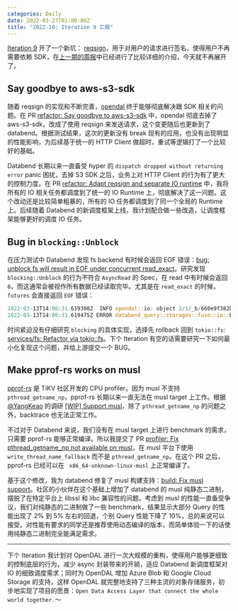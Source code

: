 ```yaml
---
categories: Daily
date: 2022-03-27T01:00:00Z
title: "2022-10: Iteration 9 汇报"
---
```


[Iteration 9](https://github.com/users/Xuanwo/projects/2/views/1?filterQuery=iteration%3A%22Iteration+9%22) 开了一个新坑： [reqsign](https://github.com/Xuanwo/reqsign)，用于对用户的请求进行签名，使得用户不再需要依赖 SDK，在[上一期的周报](https://xuanwo.io/reports/2022-11/)中已经进行了比较详细的介绍，今天就不再展开了。

## Say goodbye to aws-s3-sdk

随着 reqsign 的实现和不断完善，[opendal](https://github.com/datafuselabs/opendal) 终于能够彻底解决跟 SDK 相关的问题。在 PR [refactor: Say goodbye to aws-s3-sdk](https://github.com/datafuselabs/opendal/pull/152) 中，opendal 彻底去掉了 aws-s3-sdk，改成了使用 reqsign 来发送请求，这个变更随后也更新到了 databend。根据测试结果，这次的更新没有 break 现有的应用，也没有出现明显的性能影响，为后续基于统一的 HTTP Client 做超时，重试等逻辑打了一个比较好的基础。

Databend 长期以来一直备受 hyper 的 `dispatch dropped without returning error` panic 困扰，去掉 S3 SDK 之后，业务上对 HTTP Client 的行为有了更大的控制力度。在 PR [refactor: Adapt reqsign and separate IO runtime](https://github.com/datafuselabs/databend/pull/4481) 中，我将所有的 IO 相关任务都调度到了统一的 IO Runtime 上，彻底解决了这一问题。这个改动还是比较简单粗暴的，所有的 IO 任务都调度到了同一个全局的 Runtime 上。后续随着 Databend 的新调度框架上线，我计划配合做一些改造，让调度框架能够更好的调度 IO 任务。

## Bug in `blocking::Unblock`

在压力测试中 Databend 发现 fs backend 有时候会返回 EOF 错误：[bug: unblock fs will result in EOF under concurrent read_exact](https://github.com/datafuselabs/opendal/issues/141)。研究发现 `blocking::Unblock` 的行为不符合 `AsyncRead` 的 Spec，在 read 中有时候会返回 `0`，而这通常会被视作所有数据已经读取完毕。尤其是在 `read_exact` 的时候，`futures` 会直接返回 `EOF` 错误：

```rust
2022-03-13T14:06:31.619308Z  INFO opendal::io: object 2/1/_b/660e9f382bec4fcd91e4c84ea0ede809.parquet poll_read: size 0
2022-03-13T14:06:31.619475Z ERROR databend_query::storages::fuse::io::block_reader: read file 2/1/_b/660e9f382bec4fcd91e4c84ea0ede809.parquet total 3783 at offset 1138 size 63: unexpected end of file
```

时间紧迫没有仔细研究 `blocking` 的具体实现，选择先 rollback 回到 `tokio::fs`: [services/fs: Refactor via tokio::fs](https://github.com/datafuselabs/opendal/pull/142)。下个 Iteration 有空的话需要研究一下如何最小化复现这个问题，并给上游提交一个 BUG。

## Make pprof-rs works on musl

[pprof-rs](https://github.com/tikv/pprof-rs) 是 TiKV 社区开发的 CPU profiler。因为 musl 不支持 `pthread_getname_np`，pprof-rs 长期以来一直无法在 musl target 上工作。根据 [@YangKeao](https://github.com/YangKeao) 的调研 [[WIP] Support musl](https://github.com/tikv/pprof-rs/pull/32)，除了 `pthread_getname_np` 的问题之外，backtrace 也无法正常工作。

不过对于 Databend 来说，我们没有在 musl target 上进行 benchmark 的需求，只需要 pprof-rs 能够正常编译。所以我提交了 PR [profiler: Fix pthread_getname_np not available on musl](https://github.com/tikv/pprof-rs/pull/110)，在 musl 平台下使用 `write_thread_name_fallback` 而不是 `pthread_getname_np`。在这个 PR 之后，pprof-rs 已经可以在 ` x86_64-unknown-linux-musl` 上正常编译了。

基于这个修改，我为 databend 修复了 musl 构建支持：[build: Fix musl support](https://github.com/datafuselabs/databend/pull/4520)。社区的小伙伴在这个基础上增加了 databend 的 musl 纯静态二进制，摆脱了在特定平台上 libssl 和 libc 兼容性的问题。考虑到 musl 的性能一直备受争议，我们对纯静态的二进制做了一些 benchmark，结果显示大部分 Query 的性能出现了 2% 到 5% 左右的回退，个别 Query 性能下降了 10%，总的来说可以接受。对性能有要求的同学还是推荐使用动态编译的版本，而简单体验一下的话使用纯静态二进制完全能满足需求。

---

下个 Iteration 我计划对 OpenDAL 进行一次大规模的重构，使得用户能够更细致的控制底层的行为，减少 async 封装带来的开销，适应 Databend 新调度框架对 IO 的细致调度需求；同时为 OpenDAL 增加 Azure Blob 和 Google Cloud Storage 的支持，这样 OpenDAL 就完整地支持了三种主流的对象存储服务，初步地实现了项目的愿景：`Open Data Access Layer that connect the whole world together.`～
